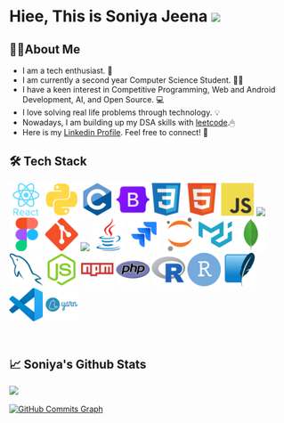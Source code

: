 <h1> Hiee, This is Soniya Jeena <img src="https://raw.githubusercontent.com/MartinHeinz/MartinHeinz/master/wave.gif" width="30px"> </h1>

<h2>👩‍💻About Me</h2>

- I am a tech enthusiast. 🤠
- I am currently a second year Computer Science Student. 👨‍🎓
- I have a keen interest in Competitive Programming, Web and Android Development, AI, and Open Source. 💻
- I love solving real life problems through technology. 💡
- Nowadays, I am building up my DSA skills with [leetcode](https://leetcode.com/SoniyaJeena30/).🖱
- Here is my [Linkedin Profile](https://www.linkedin.com/in/soniya-jeena-088103239/). Feel free to connect! 👀


<h2>🛠 Tech Stack</h2>

<img src="https://github.com/devicons/devicon/blob/master/icons/react/react-original-wordmark.svg" width=60> <img src="https://github.com/devicons/devicon/blob/master/icons/python/python-plain.svg" width=60> <img src="https://github.com/devicons/devicon/blob/master/icons/c/c-original.svg" width=60> <img src="https://github.com/devicons/devicon/blob/master/icons/bootstrap/bootstrap-original.svg" width=60><img src="https://github.com/devicons/devicon/blob/master/icons/css3/css3-original.svg" width=60> <img src="https://github.com/devicons/devicon/blob/master/icons/html5/html5-original.svg" width=60> <img src="https://github.com/devicons/devicon/blob/master/icons/javascript/javascript-original.svg" width=60> <img src="https://cdn.iconscout.com/icon/free/png-64/django-1-282754.png" width=60 color="white"> <img src="https://github.com/devicons/devicon/blob/master/icons/figma/figma-original.svg" width=60> <img src="https://github.com/devicons/devicon/blob/master/icons/git/git-original.svg" width=60> <img src="https://cdn-icons-png.flaticon.com/128/270/270798.png" width=60> <img src="https://github.com/devicons/devicon/blob/master/icons/java/java-original.svg" width=60> <img src="https://github.com/devicons/devicon/blob/master/icons/jira/jira-original.svg" width=60> <img src="https://github.com/devicons/devicon/blob/master/icons/jupyter/jupyter-original.svg" width=60> <img src="https://github.com/devicons/devicon/blob/master/icons/materialui/materialui-plain.svg" width=60> <img src="https://github.com/devicons/devicon/blob/master/icons/mongodb/mongodb-original.svg" width=60> <img src="https://github.com/devicons/devicon/blob/master/icons/mysql/mysql-original.svg" width=60> <img src="https://github.com/devicons/devicon/blob/master/icons/nodejs/nodejs-original.svg" width=60> <img src="https://github.com/devicons/devicon/blob/master/icons/npm/npm-original-wordmark.svg" width=60> <img src="https://github.com/devicons/devicon/blob/master/icons/php/php-original.svg" width=60> <img src="https://github.com/devicons/devicon/blob/master/icons/r/r-original.svg" width=60> <img src="https://github.com/devicons/devicon/blob/master/icons/rstudio/rstudio-original.svg" width=60> <img src="https://github.com/devicons/devicon/blob/master/icons/sqlite/sqlite-original.svg" width=60> <img src="https://github.com/devicons/devicon/blob/master/icons/vscode/vscode-original.svg" width=60> <img src="https://github.com/devicons/devicon/blob/master/icons/yarn/yarn-original-wordmark.svg" width=60> 

<img src="https://komarev.com/ghpvc/?username=SoniyaJeena30&style=flat-square&color=blue" alt=""/>



<h2>📈 Soniya's Github Stats</h2>

<a href="http://www.github.com/SoniyaJeena30"><img src="https://github-readme-streak-stats.herokuapp.com/?user=SoniyaJeena30&stroke=ffffff&background=171717&ring=0891b2&fire=0891b2&currStreakNum=ffffff&currStreakLabel=0891b2&sideNums=ffffff&sideLabels=ffffff&dates=ffffff&hide_border=true" /></a>

<a href="http://www.github.com/SoniyaJeena30"><img src="https://activity-graph.herokuapp.com/graph?username=SoniyaJeena30&bg_color=171717&color=ffffff&line=0891b2&point=ffffff&area_color=171717&area=true&hide_border=true&custom_title=GitHub%20Commits%20Graph" alt="GitHub Commits Graph" /></a>

  <!--
**Soniya-jeena/Soniya-jeena** is a ✨ _special_ ✨ repository because its `README.md` (this file) appears on your GitHub profile.

Here are some ideas to get you started:

- 🔭 I’m currently working on ...
- 🌱 I’m currently learning ...
- 👯 I’m looking to collaborate on ...
- 🤔 I’m looking for help with ...
- 💬 Ask me about ...
- 📫 How to reach me: ...
- 😄 Pronouns: ...
- ⚡ Fun fact: ...
-->
